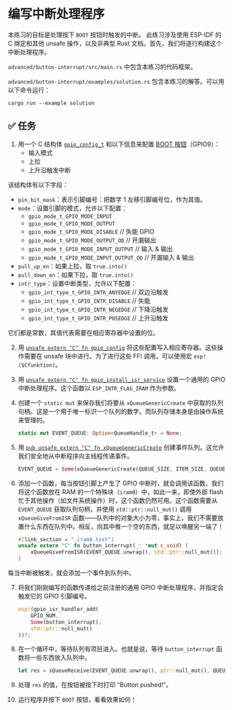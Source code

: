 # 编写中断处理程序

本练习的目标是处理按下 `BOOT` 按钮时触发的中断。
此练习涉及使用 ESP-IDF 的 C 绑定和其他 unsafe 操作，以及非典型 Rust 文档。首先，我们将逐行构建这个中断处理程序。

`advanced/button-interrupt/src/main.rs` 中包含本练习的代码框架。

`advanced/button-interrupt/examples/solution.rs` 包含本练习的解答。可以用以下命令运行：

```console
cargo run --example solution
```
## ✅ 任务

1. 用一个 C 结构体 [`gpio_config_t`](https://esp-rs.github.io/esp-idf-sys/esp_idf_sys/struct.gpio_config_t.html) 和以下信息来配置 [BOOT 按钮](https://github.com/esp-rs/esp-rust-board#ios)（GPIO9）：
    - 输入模式
    - 上拉
    - 上升沿触发中断

该结构体有以下字段：

 * `pin_bit_mask`：表示引脚编号：把数字 1 左移引脚编号位，作为其值。
 * `mode`：设置引脚的模式，允许以下配置：
   * `gpio_mode_t_GPIO_MODE_INPUT`
   * `gpio_mode_t_GPIO_MODE_OUTPUT`
   * `gpio_mode_t_GPIO_MODE_DISABLE` // 失能 GPIO
   * `gpio_mode_t_GPIO_MODE_OUTPUT_OD` // 开漏输出
   * `gpio_mode_t_GPIO_MODE_INPUT_OUTPUT` // 输入 & 输出
   * `gpio_mode_t_GPIO_MODE_INPUT_OUTPUT_OD` // 开漏输入 & 输出
 * `pull_up_en`：如果上拉，取 `true.into()`
 * `pull_down_en`：如果下拉，取 `true.into()`
 * `intr_type`：设置中断类型，允许以下配置：
   * `gpio_int_type_t_GPIO_INTR_ANYEDGE` // 双边沿触发
   * `gpio_int_type_t_GPIO_INTR_DISABLE` // 失能
   * `gpio_int_type_t_GPIO_INTR_NEGEDGE` // 下降沿触发
   * `gpio_int_type_t_GPIO_INTR_POSEDGE` // 上升沿触发

它们都是常数，其值代表需要在相应寄存器中设置的位。

2. 用 [`unsafe extern "C" fn gpio_config`](https://esp-rs.github.io/esp-idf-sys/esp_idf_sys/fn.gpio_config.html) 将这些配置写入相应寄存器。这些操作需要在 unsafe 块中进行。为了进行这些 FFI 调用，可以使用宏 `esp!($Cfunktion)`。

3. 用 [`unsafe extern "C" fn gpio_install_isr_service`](https://esp-rs.github.io/esp-idf-sys/esp_idf_sys/fn.gpio_install_isr_service.html) 设置一个通用的 GPIO 中断处理程序。这个函数以 `ESP_INTR_FLAG_IRAM` 作为参数。

4. 创建一个 `static mut` 来保存我们将要从 `xQueueGenericCreate` 中获取的队列句柄。这是一个用于唯一标识一个队列的数字。而队列存储本身是由操作系统来管理的。

    ```rust
    static mut EVENT_QUEUE: Option<QueueHandle_t> = None;
    ```

5. 用 [`pub unsafe extern "C" fn xQueueGenericCreate`](https://esp-rs.github.io/esp-idf-sys/esp_idf_sys/fn.xQueueGenericCreate.html) 创建事件队列。这允许我们安全地从中断程序向主线程传递事件。

    ```rust
    EVENT_QUEUE = Some(xQueueGenericCreate(QUEUE_SIZE, ITEM_SIZE, QUEUE_TYPE_BASE));
    ```

6. 添加一个函数，每当按钮引脚上产生了 GPIO 中断时，就会调用该函数。我们将这个函数放在 RAM 的一个特殊块（`iram0`）中，如此一来，即使外部 flash 忙于其他操作（如文件系统操作）时，这个函数仍然可用。这个函数需要从 `EVENT_QUEUE` 获取队列句柄，并使用 `std::ptr::null_mut()` 调用 `xQueueGiveFromISR` 函数——队列中的对象大小为零，事实上，我们不需要放置什么东西在队列中。相反，向其中推一个空的东西，就足以唤醒另一端了！

    ```rust
    #[link_section = ".iram0.text"]
    unsafe extern "C" fn button_interrupt(_: *mut c_void) {
        xQueueGiveFromISR(EVENT_QUEUE.unwrap(), std::ptr::null_mut());
    }
    ```

每当中断被触发，就会添加一个事件到队列中。

7. 将我们刚刚编写的函数传递给之前注册的通用 GPIO 中断处理程序，并指定会触发它的 GPIO 引脚编号。

    ```rust
    esp!(gpio_isr_handler_add(
        GPIO_NUM,
        Some(button_interrupt),
        std::ptr::null_mut()
    ))?;
    ```

8. 在一个循环中，等待队列有项目进入。也就是说，等待 `button_interrupt` 函数将一些东西放入队列中。

    ```rust
    let res = xQueueReceive(EVENT_QUEUE.unwrap(), ptr::null_mut(), QUEUE_WAIT_TICKS);
    ```

9. 处理 `res` 的值，在按钮被按下时打印 “Button pushed!”。

10. 运行程序并按下 `BOOT` 按钮，看看效果如何！
